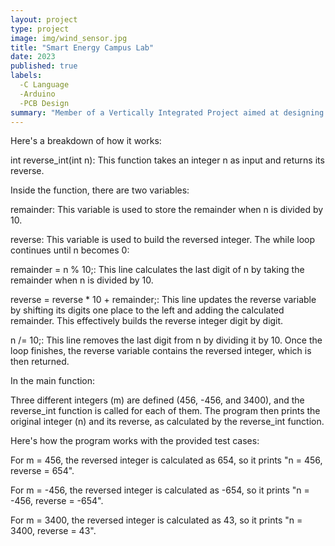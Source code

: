```yaml
---
layout: project
type: project
image: img/wind_sensor.jpg
title: "Smart Energy Campus Lab"
date: 2023
published: true
labels:
  -C Language
  -Arduino
  -PCB Design
summary: "Member of a Vertically Integrated Project aimed at designing and implementing weather sensor modules at the University of Manoa."
---
```




Here's a breakdown of how it works:

int reverse_int(int n): This function takes an integer n as input and returns its reverse.

Inside the function, there are two variables:

remainder: This variable is used to store the remainder when n is divided by 10.

reverse: This variable is used to build the reversed integer.
The while loop continues until n becomes 0:

remainder = n % 10;: This line calculates the last digit of n by taking the remainder when n is divided by 10.

reverse = reverse * 10 + remainder;: This line updates the reverse variable by shifting its digits one place to the left and adding the calculated remainder. 
This effectively builds the reverse integer digit by digit.

n /= 10;: This line removes the last digit from n by dividing it by 10.
Once the loop finishes, the reverse variable contains the reversed integer, which is then returned.

In the main function:

Three different integers (m) are defined (456, -456, and 3400), and the reverse_int function is called for each of them.
The program then prints the original integer (n) and its reverse, as calculated by the reverse_int function.

Here's how the program works with the provided test cases:

For m = 456, the reversed integer is calculated as 654, so it prints "n = 456, reverse = 654".

For m = -456, the reversed integer is calculated as -654, so it prints "n = -456, reverse = -654".

For m = 3400, the reversed integer is calculated as 43, so it prints "n = 3400, reverse = 43".

